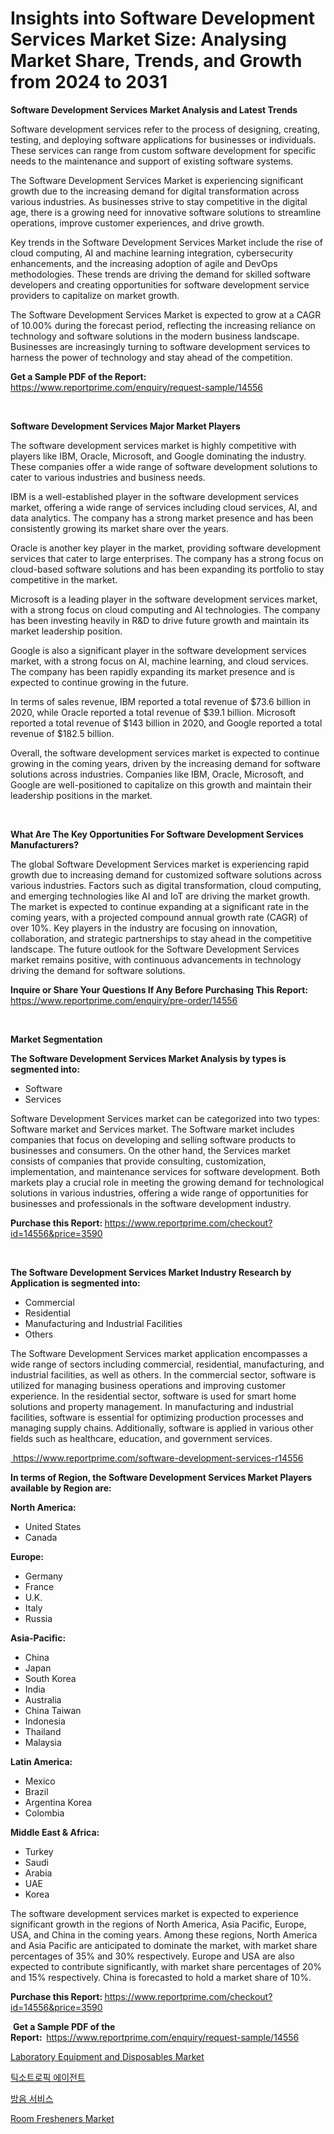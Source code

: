 <p><h1>Insights into Software Development Services Market Size: Analysing Market Share, Trends, and Growth from 2024 to 2031</h1></p><p><strong>Software Development Services Market Analysis and Latest Trends</strong></p>
<p><p>Software development services refer to the process of designing, creating, testing, and deploying software applications for businesses or individuals. These services can range from custom software development for specific needs to the maintenance and support of existing software systems.</p><p>The Software Development Services Market is experiencing significant growth due to the increasing demand for digital transformation across various industries. As businesses strive to stay competitive in the digital age, there is a growing need for innovative software solutions to streamline operations, improve customer experiences, and drive growth.</p><p>Key trends in the Software Development Services Market include the rise of cloud computing, AI and machine learning integration, cybersecurity enhancements, and the increasing adoption of agile and DevOps methodologies. These trends are driving the demand for skilled software developers and creating opportunities for software development service providers to capitalize on market growth.</p><p>The Software Development Services Market is expected to grow at a CAGR of 10.00% during the forecast period, reflecting the increasing reliance on technology and software solutions in the modern business landscape. Businesses are increasingly turning to software development services to harness the power of technology and stay ahead of the competition.</p></p>
<p><strong>Get a Sample PDF of the Report:&nbsp;</strong> <a href="https://www.reportprime.com/enquiry/request-sample/14556">https://www.reportprime.com/enquiry/request-sample/14556</a></p>
<p>&nbsp;</p>
<p><strong>Software Development Services Major Market Players</strong></p>
<p><p>The software development services market is highly competitive with players like IBM, Oracle, Microsoft, and Google dominating the industry. These companies offer a wide range of software development solutions to cater to various industries and business needs.</p><p>IBM is a well-established player in the software development services market, offering a wide range of services including cloud services, AI, and data analytics. The company has a strong market presence and has been consistently growing its market share over the years.</p><p>Oracle is another key player in the market, providing software development services that cater to large enterprises. The company has a strong focus on cloud-based software solutions and has been expanding its portfolio to stay competitive in the market.</p><p>Microsoft is a leading player in the software development services market, with a strong focus on cloud computing and AI technologies. The company has been investing heavily in R&D to drive future growth and maintain its market leadership position.</p><p>Google is also a significant player in the software development services market, with a strong focus on AI, machine learning, and cloud services. The company has been rapidly expanding its market presence and is expected to continue growing in the future.</p><p>In terms of sales revenue, IBM reported a total revenue of $73.6 billion in 2020, while Oracle reported a total revenue of $39.1 billion. Microsoft reported a total revenue of $143 billion in 2020, and Google reported a total revenue of $182.5 billion.</p><p>Overall, the software development services market is expected to continue growing in the coming years, driven by the increasing demand for software solutions across industries. Companies like IBM, Oracle, Microsoft, and Google are well-positioned to capitalize on this growth and maintain their leadership positions in the market.</p></p>
<p>&nbsp;</p>
<p><strong>What Are The Key Opportunities For Software Development Services Manufacturers?</strong></p>
<p><p>The global Software Development Services market is experiencing rapid growth due to increasing demand for customized software solutions across various industries. Factors such as digital transformation, cloud computing, and emerging technologies like AI and IoT are driving the market growth. The market is expected to continue expanding at a significant rate in the coming years, with a projected compound annual growth rate (CAGR) of over 10%. Key players in the industry are focusing on innovation, collaboration, and strategic partnerships to stay ahead in the competitive landscape. The future outlook for the Software Development Services market remains positive, with continuous advancements in technology driving the demand for software solutions.</p></p>
<p><strong>Inquire or Share Your Questions If Any Before Purchasing This Report:</strong> <a href="https://www.reportprime.com/enquiry/pre-order/14556">https://www.reportprime.com/enquiry/pre-order/14556</a></p>
<p>&nbsp;</p>
<p><strong>Market Segmentation</strong></p>
<p><strong>The Software Development Services Market Analysis by types is segmented into:</strong></p>
<p><ul><li>Software</li><li>Services</li></ul></p>
<p><p>Software Development Services market can be categorized into two types: Software market and Services market. The Software market includes companies that focus on developing and selling software products to businesses and consumers. On the other hand, the Services market consists of companies that provide consulting, customization, implementation, and maintenance services for software development. Both markets play a crucial role in meeting the growing demand for technological solutions in various industries, offering a wide range of opportunities for businesses and professionals in the software development industry.</p></p>
<p><strong>Purchase this Report:&nbsp;</strong><a href="https://www.reportprime.com/checkout?id=14556&price=3590">https://www.reportprime.com/checkout?id=14556&price=3590</a></p>
<p>&nbsp;</p>
<p><strong>The Software Development Services Market Industry Research by Application is segmented into:</strong></p>
<p><ul><li>Commercial</li><li>Residential</li><li>Manufacturing and Industrial Facilities</li><li>Others</li></ul></p>
<p><p>The Software Development Services market application encompasses a wide range of sectors including commercial, residential, manufacturing, and industrial facilities, as well as others. In the commercial sector, software is utilized for managing business operations and improving customer experience. In the residential sector, software is used for smart home solutions and property management. In manufacturing and industrial facilities, software is essential for optimizing production processes and managing supply chains. Additionally, software is applied in various other fields such as healthcare, education, and government services.</p></p>
<p><a href="https://www.reportprime.com/software-development-services-r14556">&nbsp;https://www.reportprime.com/software-development-services-r14556</a></p>
<p><strong>In terms of Region, the Software Development Services Market Players available by Region are:</strong></p>
<p>
    <p> <strong> North America: </strong>
        <ul>
            <li>United States</li>
            <li>Canada</li>
        </ul>
        </p> 
    <p> <strong> Europe: </strong>
        <ul>
            <li>Germany</li>
            <li>France</li>
            <li>U.K.</li>
            <li>Italy</li>
            <li>Russia</li>
        </ul>
        </p> 
    <p> <strong> Asia-Pacific: </strong>
        <ul>
            <li>China</li>
            <li>Japan</li>
            <li>South Korea</li>
            <li>India</li>
            <li>Australia</li>
            <li>China Taiwan</li>
            <li>Indonesia</li>
            <li>Thailand</li>
            <li>Malaysia</li>
        </ul>
        </p> 
    <p> <strong> Latin America: </strong>
        <ul>
            <li>Mexico</li>
            <li>Brazil</li>
            <li>Argentina Korea</li>
            <li>Colombia</li>
        </ul>
        </p> 
    <p> <strong> Middle East & Africa: </strong>
        <ul>
            <li>Turkey</li>
            <li>Saudi</li>
            <li>Arabia</li>
            <li>UAE</li>
            <li>Korea</li>
        </ul>
    </p>
    </p>
<p><p>The software development services market is expected to experience significant growth in the regions of North America, Asia Pacific, Europe, USA, and China in the coming years. Among these regions, North America and Asia Pacific are anticipated to dominate the market, with market share percentages of 35% and 30% respectively. Europe and USA are also expected to contribute significantly, with market share percentages of 20% and 15% respectively. China is forecasted to hold a market share of 10%.</p></p>
<p><strong>Purchase this Report: </strong><a href="https://www.reportprime.com/checkout?id=14556&price=3590">https://www.reportprime.com/checkout?id=14556&price=3590</a></p>
<p>&nbsp;<strong>Get a Sample PDF of the Report:&nbsp;&nbsp;</strong><a href="https://www.reportprime.com/enquiry/request-sample/14556">https://www.reportprime.com/enquiry/request-sample/14556</a></p>
<p><strong></strong></p>
<p><p><a href="https://github.com/wusalecollins540tpqoz/Market-Research-Report-List-2/blob/main/laboratory-equipment-and-disposables-market.md">Laboratory Equipment and Disposables Market</a></p><p><a href="https://github.com/royErdmtyan906778/Market-Research-Report-List-1/blob/main/523074775444.md">틱소트로픽 에이전트</a></p><p><a href="https://github.com/valroy852/Market-Research-Report-List-1/blob/main/999142275445.md">방음 서비스</a></p><p><a href="https://github.com/kathiaseamanalvaradovlprc2h/Market-Research-Report-List-2/blob/main/room-fresheners-market.md">Room Fresheners Market</a></p></p>